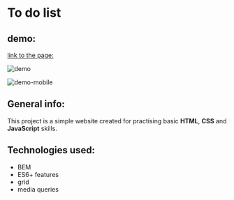 # To do list
## demo:
[link to the page:](https://dorotakar.github.io/todo-list/)

![demo](https://github.com/DorotaKar/todo-list/blob/main/images/img-readme.png)

![demo-mobile](https://github.com/DorotaKar/todo-list/blob/main/images/img-readme-mobile.png)

## General info:
This project is a simple website created for practising basic **HTML**, **CSS** and **JavaScript** skills.
## Technologies used:
- BEM
- ES6+ features
- grid
- media queries
